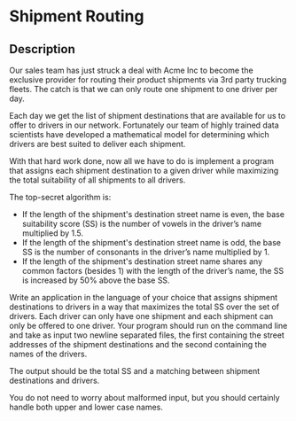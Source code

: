 # Shipment Routing

## Description
Our sales team has just struck a deal with Acme Inc to become the exclusive provider for routing their product shipments via 3rd party trucking fleets. The catch is that we can only route one shipment to one driver per day.

Each day we get the list of shipment destinations that are available for us to offer to drivers in our network. Fortunately our team of highly trained data scientists have developed a mathematical model for determining which drivers are best suited to deliver each shipment.

With that hard work done, now all we have to do is implement a program that assigns each shipment destination to a given driver while maximizing the total suitability of all shipments to all drivers.

The top-secret algorithm is:
- If the length of the shipment's destination street name is even, the base suitability
score (SS) is the number of vowels in the driver’s name multiplied by 1.5.
- If the length of the shipment's destination street name is odd, the base SS is the
number of consonants in the driver’s name multiplied by 1.
- If the length of the shipment's destination street name shares any common factors
(besides 1) with the length of the driver’s name, the SS is increased by 50% above the
base SS.

Write an application in the language of your choice that assigns shipment destinations to drivers in a way that maximizes the total SS over the set of drivers. Each driver can only have one shipment and each shipment can only be offered to one driver. Your program should run on the command line and take as input two newline separated files, the first containing the street addresses of the shipment destinations and the second containing the names of the drivers.

The output should be the total SS and a matching between shipment destinations and drivers.

You do not need to worry about malformed input, but you should certainly handle both upper and lower case names.